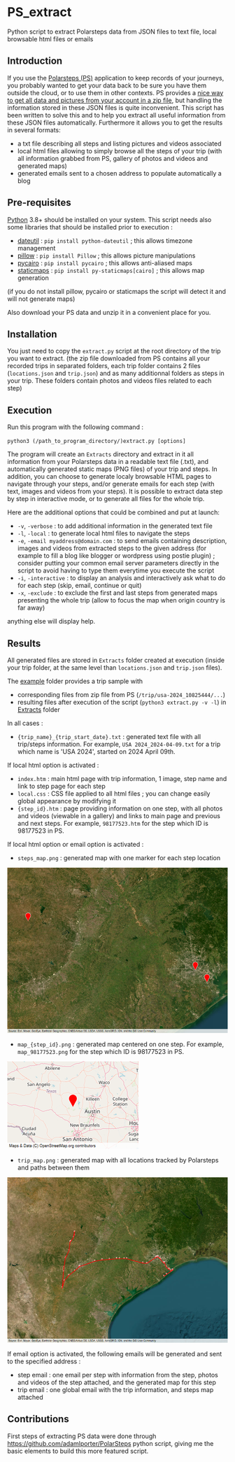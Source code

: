 # PS_extract
Python script to extract Polarsteps data from JSON files to text file, local browsable html files or emails

## Introduction
If you use the [Polarsteps (PS)](https://www.polarsteps.com/) application to keep records of your journeys, you probably wanted to get your data back to be sure you have them outside the cloud, or to use them in other contexts. PS provides a [nice way to get all data and pictures from your account in a zip file](https://support.polarsteps.com/article/124-how-can-i-export-a-copy-of-my-data), but handling the information stored in these JSON files is quite inconvenient.
This script has been written to solve this and to help you extract all useful information from these JSON files automatically.
Furthermore it allows you to get the results in several formats:
- a txt file describing all steps and listing pictures and videos associated
- local html files allowing to simply browse all the steps of your trip (with all information grabbed from PS, gallery of photos and videos and generated maps)
- generated emails sent to a chosen address to populate automatically a blog

## Pre-requisites
[Python](https://www.python.org/) 3.8+ should be installed on your system.
This script needs also some libraries that should be installed prior to execution :
- [dateutil](https://github.com/dateutil/dateutil) : `pip install python-dateutil` ; this allows timezone management
- [pillow](https://pypi.org/project/pillow/) : `pip install Pillow` ; this allows picture manipulations
- [pycairo](https://pypi.org/project/pycairo/) : `pip install pycairo` ; this allows anti-aliased maps
- [staticmaps](https://github.com/flopp/py-staticmaps) : `pip install py-staticmaps[cairo]` ; this allows map generation

(if you do not install pillow, pycairo or staticmaps the script will detect it and will not generate maps)

Also download your PS data and unzip it in a convenient place for you.

## Installation
You just need to copy the `extract.py` script at the root directory of the trip you want to extract.
(the zip file downloaded from PS contains all your recorded trips in separated folders, each trip folder contains 2 files (``locations.json`` and ``trip.json``) and as many additionnal folders as steps in your trip. These folders contain photos and videos files related to each step)

## Execution
Run this program with the following command :

``python3 (/path_to_program_directory/)extract.py [options]``
    
The program will create an ``Extracts`` directory and extract in it all information from your Polarsteps data in a readable text file (.txt), and automatically generated static maps (PNG files) of your trip and steps.
In addition, you can choose to generate localy browsable HTML pages to navigate through your steps, and/or generate emails for each step (with text, images and videos from your steps). It is possible to extract data step by step in interactive mode, or to generate all files for the whole trip.

Here are the additional options that could be combined and put at launch:
+ ``-v``, ``-verbose`` :                  to add additional information in the generated text file
+ ``-l``, ``-local`` :                    to generate local html files to navigate the steps
+ ``-e``, ``-email myaddress@domain.com`` : to send emails containing description, images and videos from extracted steps to the given address (for example to fill a blog like blogger or wordpress using postie plugin) ; consider putting your common email server parameters directly in the script to avoid having to type them everytime you execute the script 
+ ``-i``, ``-interactive`` :              to display an analysis and interactively ask what to do for each step (skip, email, continue or quit)
+ ``-x``, ``-exclude`` :                  to exclude the first and last steps from generated maps presenting the whole trip (allow to focus the map when origin country is far away)
                           
anything else will display help.

## Results
All generated files are stored in ``Extracts`` folder created at execution (inside your trip folder, at the same level than ``locations.json`` and ``trip.json`` files).

The [example](example/trip/usa-2024_10825444) folder provides a trip sample with 
+ corresponding files from zip file from PS (``/trip/usa-2024_10825444/...``)
+ resulting files after execution of the script (``python3 extract.py -v -l``) in [Extracts](example/trip/usa-2024_10825444/Extracts) folder

In all cases :
+ ``{trip_name}_{trip_start_date}.txt`` : generated text file with all trip/steps information. For example, ``USA 2024_2024-04-09.txt`` for a trip which name is 'USA 2024', started on 2024 April 09th.
  
If local html option is activated :
+ ``index.htm`` : main html page with trip information, 1 image, step name and link to step page for each step 
+ ``local.css`` : CSS file applied to all html files ; you can change easily global appearance by modifying it
+ ``{step_id}.htm`` : page providing information on one step, with all photos and videos (viewable in a gallery) and links to main page and previous and next steps. For example, ``98177523.htm`` for the step which ID is 98177523 in PS.
  
If local html option or email option is activated :
+ ``steps_map.png`` : generated map with one marker for each step location
  
![steps_map.png](example/trip/usa-2024_10825444/Extracts/steps_map.png)  
+ ``map_{step_id}.png`` : generated map centered on one step. For example, ``map_98177523.png`` for the step which ID is 98177523 in PS.

![map_98177523.png](example/trip/usa-2024_10825444/Extracts/map_98177523.png)  
+ ``trip_map.png`` : generated map with all locations tracked by Polarsteps and paths between them

![trip_map.png](example/trip/usa-2024_10825444/Extracts/trip_map.png)  

If email option is activated, the following emails will be generated and sent to the specified address :
+ step email : one email per step with information from the step, photos and videos of the step attached, and the generated map for this step
+ trip email : one global email with the trip information, and steps map attached

## Contributions
First steps of extracting PS data were done through https://github.com/adamlporter/PolarSteps python script, giving me the basic elements to build this more featured script. 

